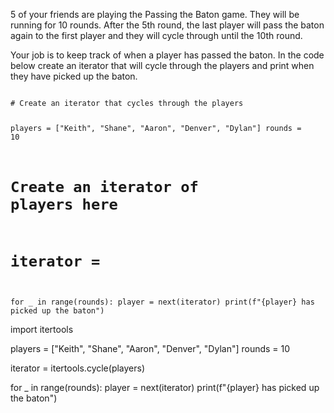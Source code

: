5 of your friends are playing the Passing the Baton game. They will be running for 10 rounds. After the 5th round, the last player will pass the baton again to the first player and they will cycle through until the 10th round.

Your job is to keep track of when a player has passed the baton. In the code below create an iterator that will cycle through the players and print when they have picked up the baton.


<codeblock language="python" type="exercise" testMode="fixedInput">
<code>
# Create an iterator that cycles through the players

players = ["Keith", "Shane", "Aaron", "Denver", "Dylan"]
rounds = 10

# Create an iterator of players here
# iterator = 

for _ in range(rounds):
  player = next(iterator)
  print(f"{player} has picked up the baton")
</code>

<solution>
import itertools

players = ["Keith", "Shane", "Aaron", "Denver", "Dylan"]
rounds = 10

iterator = itertools.cycle(players)

for _ in range(rounds):
  player = next(iterator)
  print(f"{player} has picked up the baton")
</solution>
</codeblock>